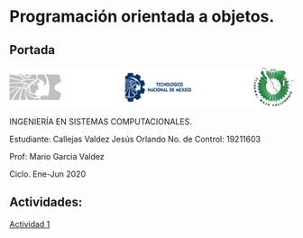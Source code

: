 # Programación orientada a objetos.
## Portada
![Imagen](https://github.com/FutureOfOrlando/POO/blob/master/img/LogoTNM.png)

INGENIERÍA EN SISTEMAS COMPUTACIONALES.

Estudiante: Callejas Valdez Jesús Orlando
No. de Control: 19211603

Prof: Mario Garcia Valdez 

Ciclo. Ene-Jun 2020




## Actividades: 
[Actividad 1](./Setup/README.md)

